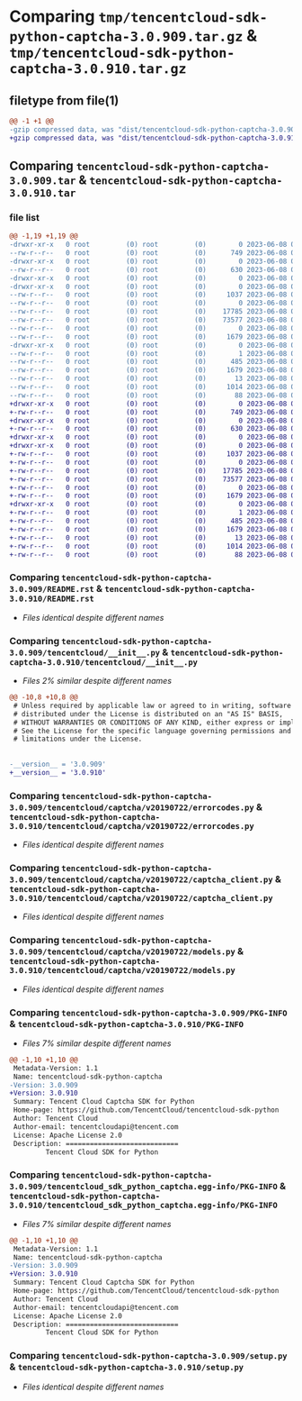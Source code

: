 # Comparing `tmp/tencentcloud-sdk-python-captcha-3.0.909.tar.gz` & `tmp/tencentcloud-sdk-python-captcha-3.0.910.tar.gz`

## filetype from file(1)

```diff
@@ -1 +1 @@
-gzip compressed data, was "dist/tencentcloud-sdk-python-captcha-3.0.909.tar", last modified: Thu Jun  8 00:19:04 2023, max compression
+gzip compressed data, was "dist/tencentcloud-sdk-python-captcha-3.0.910.tar", last modified: Thu Jun  8 09:04:16 2023, max compression
```

## Comparing `tencentcloud-sdk-python-captcha-3.0.909.tar` & `tencentcloud-sdk-python-captcha-3.0.910.tar`

### file list

```diff
@@ -1,19 +1,19 @@
-drwxr-xr-x   0 root         (0) root         (0)        0 2023-06-08 00:19:04.000000 tencentcloud-sdk-python-captcha-3.0.909/
--rw-r--r--   0 root         (0) root         (0)      749 2023-06-08 00:19:04.000000 tencentcloud-sdk-python-captcha-3.0.909/README.rst
-drwxr-xr-x   0 root         (0) root         (0)        0 2023-06-08 00:19:04.000000 tencentcloud-sdk-python-captcha-3.0.909/tencentcloud/
--rw-r--r--   0 root         (0) root         (0)      630 2023-06-08 00:19:04.000000 tencentcloud-sdk-python-captcha-3.0.909/tencentcloud/__init__.py
-drwxr-xr-x   0 root         (0) root         (0)        0 2023-06-08 00:19:04.000000 tencentcloud-sdk-python-captcha-3.0.909/tencentcloud/captcha/
-drwxr-xr-x   0 root         (0) root         (0)        0 2023-06-08 00:19:04.000000 tencentcloud-sdk-python-captcha-3.0.909/tencentcloud/captcha/v20190722/
--rw-r--r--   0 root         (0) root         (0)     1037 2023-06-08 00:19:04.000000 tencentcloud-sdk-python-captcha-3.0.909/tencentcloud/captcha/v20190722/errorcodes.py
--rw-r--r--   0 root         (0) root         (0)        0 2023-06-08 00:19:04.000000 tencentcloud-sdk-python-captcha-3.0.909/tencentcloud/captcha/v20190722/__init__.py
--rw-r--r--   0 root         (0) root         (0)    17785 2023-06-08 00:19:04.000000 tencentcloud-sdk-python-captcha-3.0.909/tencentcloud/captcha/v20190722/captcha_client.py
--rw-r--r--   0 root         (0) root         (0)    73577 2023-06-08 00:19:04.000000 tencentcloud-sdk-python-captcha-3.0.909/tencentcloud/captcha/v20190722/models.py
--rw-r--r--   0 root         (0) root         (0)        0 2023-06-08 00:19:04.000000 tencentcloud-sdk-python-captcha-3.0.909/tencentcloud/captcha/__init__.py
--rw-r--r--   0 root         (0) root         (0)     1679 2023-06-08 00:19:04.000000 tencentcloud-sdk-python-captcha-3.0.909/PKG-INFO
-drwxr-xr-x   0 root         (0) root         (0)        0 2023-06-08 00:19:04.000000 tencentcloud-sdk-python-captcha-3.0.909/tencentcloud_sdk_python_captcha.egg-info/
--rw-r--r--   0 root         (0) root         (0)        1 2023-06-08 00:19:04.000000 tencentcloud-sdk-python-captcha-3.0.909/tencentcloud_sdk_python_captcha.egg-info/dependency_links.txt
--rw-r--r--   0 root         (0) root         (0)      485 2023-06-08 00:19:04.000000 tencentcloud-sdk-python-captcha-3.0.909/tencentcloud_sdk_python_captcha.egg-info/SOURCES.txt
--rw-r--r--   0 root         (0) root         (0)     1679 2023-06-08 00:19:04.000000 tencentcloud-sdk-python-captcha-3.0.909/tencentcloud_sdk_python_captcha.egg-info/PKG-INFO
--rw-r--r--   0 root         (0) root         (0)       13 2023-06-08 00:19:04.000000 tencentcloud-sdk-python-captcha-3.0.909/tencentcloud_sdk_python_captcha.egg-info/top_level.txt
--rw-r--r--   0 root         (0) root         (0)     1014 2023-06-08 00:19:04.000000 tencentcloud-sdk-python-captcha-3.0.909/setup.py
--rw-r--r--   0 root         (0) root         (0)       88 2023-06-08 00:19:04.000000 tencentcloud-sdk-python-captcha-3.0.909/setup.cfg
+drwxr-xr-x   0 root         (0) root         (0)        0 2023-06-08 09:04:16.000000 tencentcloud-sdk-python-captcha-3.0.910/
+-rw-r--r--   0 root         (0) root         (0)      749 2023-06-08 09:04:15.000000 tencentcloud-sdk-python-captcha-3.0.910/README.rst
+drwxr-xr-x   0 root         (0) root         (0)        0 2023-06-08 09:04:15.000000 tencentcloud-sdk-python-captcha-3.0.910/tencentcloud/
+-rw-r--r--   0 root         (0) root         (0)      630 2023-06-08 09:04:15.000000 tencentcloud-sdk-python-captcha-3.0.910/tencentcloud/__init__.py
+drwxr-xr-x   0 root         (0) root         (0)        0 2023-06-08 09:04:15.000000 tencentcloud-sdk-python-captcha-3.0.910/tencentcloud/captcha/
+drwxr-xr-x   0 root         (0) root         (0)        0 2023-06-08 09:04:15.000000 tencentcloud-sdk-python-captcha-3.0.910/tencentcloud/captcha/v20190722/
+-rw-r--r--   0 root         (0) root         (0)     1037 2023-06-08 09:04:15.000000 tencentcloud-sdk-python-captcha-3.0.910/tencentcloud/captcha/v20190722/errorcodes.py
+-rw-r--r--   0 root         (0) root         (0)        0 2023-06-08 09:04:15.000000 tencentcloud-sdk-python-captcha-3.0.910/tencentcloud/captcha/v20190722/__init__.py
+-rw-r--r--   0 root         (0) root         (0)    17785 2023-06-08 09:04:15.000000 tencentcloud-sdk-python-captcha-3.0.910/tencentcloud/captcha/v20190722/captcha_client.py
+-rw-r--r--   0 root         (0) root         (0)    73577 2023-06-08 09:04:15.000000 tencentcloud-sdk-python-captcha-3.0.910/tencentcloud/captcha/v20190722/models.py
+-rw-r--r--   0 root         (0) root         (0)        0 2023-06-08 09:04:15.000000 tencentcloud-sdk-python-captcha-3.0.910/tencentcloud/captcha/__init__.py
+-rw-r--r--   0 root         (0) root         (0)     1679 2023-06-08 09:04:15.000000 tencentcloud-sdk-python-captcha-3.0.910/PKG-INFO
+drwxr-xr-x   0 root         (0) root         (0)        0 2023-06-08 09:04:15.000000 tencentcloud-sdk-python-captcha-3.0.910/tencentcloud_sdk_python_captcha.egg-info/
+-rw-r--r--   0 root         (0) root         (0)        1 2023-06-08 09:04:15.000000 tencentcloud-sdk-python-captcha-3.0.910/tencentcloud_sdk_python_captcha.egg-info/dependency_links.txt
+-rw-r--r--   0 root         (0) root         (0)      485 2023-06-08 09:04:15.000000 tencentcloud-sdk-python-captcha-3.0.910/tencentcloud_sdk_python_captcha.egg-info/SOURCES.txt
+-rw-r--r--   0 root         (0) root         (0)     1679 2023-06-08 09:04:15.000000 tencentcloud-sdk-python-captcha-3.0.910/tencentcloud_sdk_python_captcha.egg-info/PKG-INFO
+-rw-r--r--   0 root         (0) root         (0)       13 2023-06-08 09:04:15.000000 tencentcloud-sdk-python-captcha-3.0.910/tencentcloud_sdk_python_captcha.egg-info/top_level.txt
+-rw-r--r--   0 root         (0) root         (0)     1014 2023-06-08 09:04:15.000000 tencentcloud-sdk-python-captcha-3.0.910/setup.py
+-rw-r--r--   0 root         (0) root         (0)       88 2023-06-08 09:04:16.000000 tencentcloud-sdk-python-captcha-3.0.910/setup.cfg
```

### Comparing `tencentcloud-sdk-python-captcha-3.0.909/README.rst` & `tencentcloud-sdk-python-captcha-3.0.910/README.rst`

 * *Files identical despite different names*

### Comparing `tencentcloud-sdk-python-captcha-3.0.909/tencentcloud/__init__.py` & `tencentcloud-sdk-python-captcha-3.0.910/tencentcloud/__init__.py`

 * *Files 2% similar despite different names*

```diff
@@ -10,8 +10,8 @@
 # Unless required by applicable law or agreed to in writing, software
 # distributed under the License is distributed on an "AS IS" BASIS,
 # WITHOUT WARRANTIES OR CONDITIONS OF ANY KIND, either express or implied.
 # See the License for the specific language governing permissions and
 # limitations under the License.
 
 
-__version__ = '3.0.909'
+__version__ = '3.0.910'
```

### Comparing `tencentcloud-sdk-python-captcha-3.0.909/tencentcloud/captcha/v20190722/errorcodes.py` & `tencentcloud-sdk-python-captcha-3.0.910/tencentcloud/captcha/v20190722/errorcodes.py`

 * *Files identical despite different names*

### Comparing `tencentcloud-sdk-python-captcha-3.0.909/tencentcloud/captcha/v20190722/captcha_client.py` & `tencentcloud-sdk-python-captcha-3.0.910/tencentcloud/captcha/v20190722/captcha_client.py`

 * *Files identical despite different names*

### Comparing `tencentcloud-sdk-python-captcha-3.0.909/tencentcloud/captcha/v20190722/models.py` & `tencentcloud-sdk-python-captcha-3.0.910/tencentcloud/captcha/v20190722/models.py`

 * *Files identical despite different names*

### Comparing `tencentcloud-sdk-python-captcha-3.0.909/PKG-INFO` & `tencentcloud-sdk-python-captcha-3.0.910/PKG-INFO`

 * *Files 7% similar despite different names*

```diff
@@ -1,10 +1,10 @@
 Metadata-Version: 1.1
 Name: tencentcloud-sdk-python-captcha
-Version: 3.0.909
+Version: 3.0.910
 Summary: Tencent Cloud Captcha SDK for Python
 Home-page: https://github.com/TencentCloud/tencentcloud-sdk-python
 Author: Tencent Cloud
 Author-email: tencentcloudapi@tencent.com
 License: Apache License 2.0
 Description: ============================
         Tencent Cloud SDK for Python
```

### Comparing `tencentcloud-sdk-python-captcha-3.0.909/tencentcloud_sdk_python_captcha.egg-info/PKG-INFO` & `tencentcloud-sdk-python-captcha-3.0.910/tencentcloud_sdk_python_captcha.egg-info/PKG-INFO`

 * *Files 7% similar despite different names*

```diff
@@ -1,10 +1,10 @@
 Metadata-Version: 1.1
 Name: tencentcloud-sdk-python-captcha
-Version: 3.0.909
+Version: 3.0.910
 Summary: Tencent Cloud Captcha SDK for Python
 Home-page: https://github.com/TencentCloud/tencentcloud-sdk-python
 Author: Tencent Cloud
 Author-email: tencentcloudapi@tencent.com
 License: Apache License 2.0
 Description: ============================
         Tencent Cloud SDK for Python
```

### Comparing `tencentcloud-sdk-python-captcha-3.0.909/setup.py` & `tencentcloud-sdk-python-captcha-3.0.910/setup.py`

 * *Files identical despite different names*


